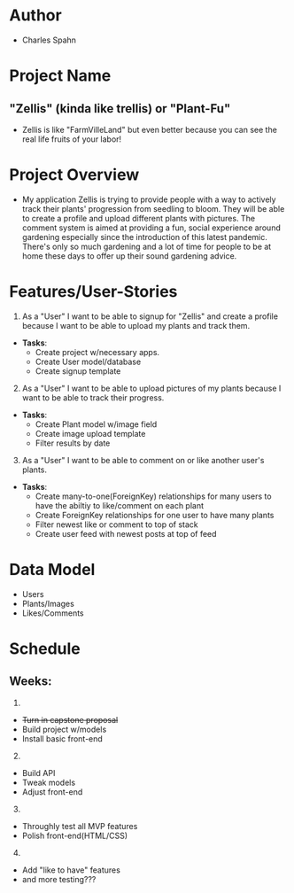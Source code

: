 <!-- Designer: Charles Spahn
     Project: Bootcamp Capstone
     Date: 04/13/21
 -->

# Author 
- Charles Spahn
# Project Name
## __"Zellis"__ (kinda like trellis) or __"Plant-Fu"__
- Zellis is like "FarmVilleLand" but even better because you
can see the real life fruits of your labor!

# Project Overview
- My application Zellis is trying to provide people with
a way to actively track their plants' progression from seedling to bloom. They will
be able to create a profile and upload different plants with pictures.
The comment system is aimed at providing a fun, social experience around gardening
especially since the introduction of this latest pandemic. 
There's only so much gardening and a lot of time for people to be at home these days 
to offer up their sound gardening advice.

# Features/User-Stories
1. As a "User" I want to be able to signup for "Zellis" and create a profile because
I want to be able to upload my plants and track them.
- **Tasks**:
    - Create project w/necessary apps.
    - Create User model/database
    - Create signup template

2. As a "User" I want to be able to upload pictures of my plants because I want to be 
able to track their progress.
- **Tasks**:
    - Create Plant model w/image field
    - Create image upload template 
    - Filter results by date 

3. As a "User" I want to be able to comment on or like another user's plants.
- **Tasks**:
    - Create many-to-one(ForeignKey) relationships for many users to have the abiltiy to like/comment on each plant
    - Create ForeignKey relationships for one user to have many plants
    - Filter newest like or comment to top of stack
    - Create user feed with newest posts at top of feed
# Data Model
- Users
- Plants/Images
- Likes/Comments
        
# Schedule
## Weeks:
1. 

- ~~Turn in capstone proposal~~
- Build project w/models 
- Install basic front-end
2.
- Build API
- Tweak models
- Adjust front-end
3.
- Throughly test all MVP features
- Polish front-end(HTML/CSS)
4.
- Add "like to have" features
- and more testing???


